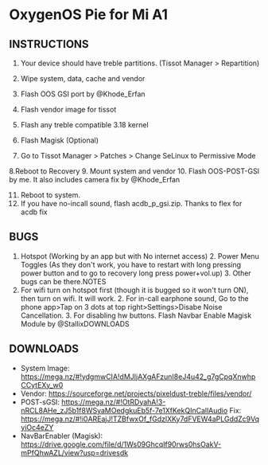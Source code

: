 # OxygenOS Pie for Mi A1

## INSTRUCTIONS

1. Your device should have treble partitions. (Tissot Manager > Repartition)
2. Wipe system, data, cache and vendor


3. Flash OOS GSI port by @Khode_Erfan 
4. Flash vendor image for tissot
5. Flash any treble compatible 3.18 kernel
6. Flash Magisk (Optional)
7. Go to Tissot Manager > Patches > Change SeLinux to Permissive Mode


8.Reboot to Recovery
9. Mount system and vendor
10. Flash OOS-POST-GSI by me. It also includes camera fix by @Khode_Erfan


11. Reboot to system.
12. If you have no-incall sound, flash acdb_p_gsi.zip. Thanks to flex for acdb fix

## BUGS
1. Hotspot (Working by an app but with No internet access)  2. Power Menu Toggles (As they don't work, you have to restart with long pressing power button and to go to recovery long press power+vol.up)  3. Other bugs can be there.NOTES
1. For wifi turn on hotspot first (though it is bugged so it won't turn ON), then turn on wifi. It will work.  2. For in-call earphone sound, Go to the phone app>Tap on 3 dots at top right>Settings>Disabe Noise Cancellation.  3. For disabling hw buttons. Flash Navbar Enable Magisk Module by @StallixDOWNLOADS

## DOWNLOADS
- System Image: https://mega.nz/#!ydgmwCIA!dMJIjAXgAFzunI8eJ4u42_g7gCpqXnwhpCCytEXy_w0
- Vendor: https://sourceforge.net/projects/pixeldust-treble/files/vendor/
- POST-sGSI: https://mega.nz/#!OtRDyahA!3-nRCL8AHe_zJ5b1f8WSyaMOedgkuEb5f-7e1XfKekQInCallAudio Fix: https://mega.nz/#!i0AREajJ!TZBfwxOf_fGdzlXKy7dFVEW4aPLGddZc9VqyiOc4eZY
- NavBarEnabler (Magisk): https://drive.google.com/file/d/1Ws09GhcqIf90rws0hsOakV-mPfQhwAZL/view?usp=drivesdk